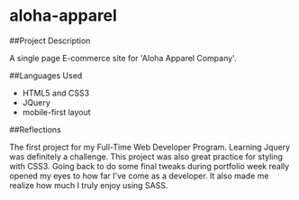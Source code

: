 # aloha-apparel

##Project Description

A single page E-commerce site for 'Aloha Apparel Company'.

##Languages Used

- HTML5 and CSS3
- JQuery
- mobile-first layout

##Reflections

The first project for my Full-Time Web Developer Program. Learning Jquery was definitely a challenge. This project was also great practice for styling with CSS3.  Going back to do some final tweaks during portfolio week really opened my eyes to how far I've come as a developer. It also made me realize how much I truly enjoy using SASS.


